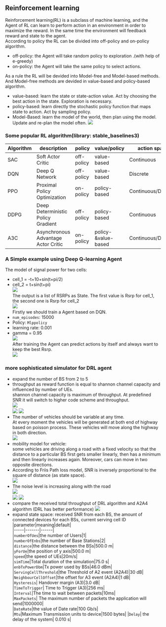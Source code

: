 ## Reinforcement learning  
Reinforcement learning(RL) is a subclass of machine learning, and the Agent of RL can learn to perform action in an environment in order to maximize the reward.
In the same time the environment will feedback reward and state to the agent.   
According to policy the RL can be divided into off-policy and on-policy algorithm.
* off-policy: the Agent will take random policy to exploration .(with help of e-greedy)  
* on-policy: the Agent will take the same policy to select actions.        

As a rule the RL will be devided into Model-free and Model-based methods. And Model-free methods are devided in value-based and policy-based algorithm.  
* value-based: learn the state or state-action value. Act by choosing the best action in the state. Exploration is necessary.  
* policy-based: learn directly the stochastic policy function that maps state to action. Act by sampling policy.  
* Model-Based: learn the model of the world, then plan using the model. Update and re-plan the model often.
![](https://github.com/yongzhe4869/Studienarbeit/blob/main/Figure/DRL.PNG)   
### Some popular RL algorithm(library: stable_baselines3)
|Algorithm|description|policy|value/policy|action space|state space|  
|-----|-----|-----|-----|------|------|   
|SAC|Soft Actor Critic|off-policy|value-based|Continuous|Continuous/Discrete|   
|DQN|Deep Q Network|off-policy|value-based|Discrete|Continuous/Discrete|   
|PPO| Proximal Policy Optimization|on-policy|policy-based|Continuous/Discrete|Continuous/Discrete|   
|DDPG|Deep Deterministic Policy Gradient|off-policy|policy-based|Continuous|Continuous/Discrete|   
|A3C| Asynchronous Advantage Actor Critic|on-policy|policy-&value-based|Continuous/Discrete|Continuous/Discrete|  
### A Simple example using Deep Q-learning Agent
The model of signal power for two cells:  
* cell_1 = -t+10+sin(t+pi/2)  
* cell_2 = t+sin(t+pi)  
![](https://github.com/yongzhe4869/Studienarbeit/blob/main/Figure/example.PNG)   
The output is a list of RSRPs as State. The first value is Rsrp for cell_1, the second one is Rsrp for cell_2  
![](https://github.com/yongzhe4869/Studienarbeit/blob/main/Figure/example5.PNG)   
Firstly we should train a Agent based on DQN.  
* `num_episodes`: 15000
* Policy: `Mlppolicy`
* learning rate: 0.001 
* gamma = 0.95    
![](https://github.com/yongzhe4869/Studienarbeit/blob/main/Figure/result3.PNG)     
After training the Agent can predict actions by itself and always want to keep the best Rsrp.  
![](https://github.com/yongzhe4869/Studienarbeit/blob/main/Figure/result4.PNG)   
 ### more sophisticated simulator for DRL agent
 * expand the number of BS from 2 to 5  
 * throughput as reward function is equal to shannon channel capacity and influenced by number of UEs.    
 shannon channel capacity is maximum of throughput. At predefined SNR it will switch to higher code scheme and throughput.      
  ![](https://github.com/yongzhe4869/Studienarbeit/blob/main/Figure/throughput.PNG)    
  ![](https://github.com/yongzhe4869/Studienarbeit/blob/main/Figure/throughput_snr.PNG)
  ![](https://github.com/yongzhe4869/Studienarbeit/blob/main/Figure/switch.PNG) 
 * The number of vehicles should be variable at any time.    
 At every moment the vehicles will be generated at both end of highway based on poisson process. These vehicles will move along the highway in both direction.    
 ![](https://github.com/yongzhe4869/Studienarbeit/blob/main/Figure/num_UE.PNG) 
 * mobility model for vehicle:   
 some vehicles are driving along a road with a fixed velocity so that the distance to a particular BS first gets smaller linearly, then has a minimum and then linearly increases again. Moreover, cars can move in two opposite directions.    
 * According to Friis Path loss model, SNR is inversely proportional to the square of distance (as state space).   
  ![](https://github.com/yongzhe4869/Studienarbeit/blob/main/Figure/formel.PNG)    
 * The noise level is increasing along with the road  
  ![](https://github.com/yongzhe4869/Studienarbeit/blob/main/Figure/distance.PNG)  
  ![](https://github.com/yongzhe4869/Studienarbeit/blob/main/Figure/model.PNG)
  ![](https://github.com/yongzhe4869/Studienarbeit/blob/main/Figure/train_1.PNG)   
 * compare the received total throughput of DRL algorithm and A2A4 algorithm (DRL has better performance)
  ![](https://github.com/yongzhe4869/Studienarbeit/blob/main/Figure/compare.PNG)  
 * expand state space: received SNR from each BS, the amount of connected devices for each BSs, current serving cell ID      
|parameter|meaning|default|    
|-----|-------|------|  
|`numberOfUes`|the number of Users|1|  
|`numberOfEnbs`|the number of Base Stations|2|  
|`distance`|the distance between the BSs|500.0 m|  
|`yForUe`|the position of y axis|500.0 m|  
|`speed`|the speed of UEs|20m/s|  
|`simTime`|Total duration of the simulation|75.0 s|  
|`enbTxPowerDbm`|Tx power used by BSs|46.0 dBm|  
|`ServingCellThreshold`|the Threshold of A2 event (A2A4)|30 dB|  
|`NeighbourCellOffset`|the offset for A3 event (A2A4)|1 dB|  
|`Hysteresis`| Handover margin (A3)|3.0 dB|  
|`TimeToTrigger`| Time to Trigger (A3)|256 ms|  
|`Interval`|The time to wait between packets|10ms|  
|`MaxPackets`| The maximum number of packets the application will send|1000000|  
|`DateRate`|the value of Date rate|100 Gb/s|  
|`Mtu`|Maximum Transmission units to device|1500 bytes|
|`Delay`| the delay of the system| 0.010 s|  
 
